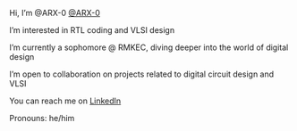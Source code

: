 Hi, I’m @ARX-0 [@ARX-0](https://github.com/ARX-0)

I’m interested in RTL coding and VLSI design

I’m currently a sophomore @ RMKEC, diving deeper into the world of digital design

I’m open to collaboration on projects related to digital circuit design and VLSI

You can reach me on [LinkedIn](https://www.linkedin.com/in/athiram-r-s-b2bb99259/) 

Pronouns: he/him

